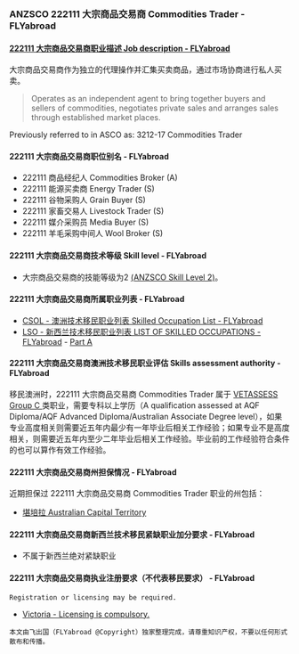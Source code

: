 ### ANZSCO 222111 大宗商品交易商 Commodities Trader - FLYabroad ###

####  [222111 大宗商品交易商职业描述 Job description - FLYabroad](http://www.flyabroadvisa.com/anzsco/2221.html#222111)

大宗商品交易商作为独立的代理操作并汇集买卖商品，通过市场协商进行私人买卖。 

> Operates as an independent agent to bring together buyers and sellers of commodities, negotiates private sales and arranges sales through established market places.

Previously referred to in ASCO as:
3212-17 Commodities Trader

#### 222111 大宗商品交易商职位别名 - FLYabroad
 
- 222111 商品经纪人 Commodities Broker (A)
- 222111 能源买卖商 Energy Trader (S)
- 222111 谷物采购人 Grain Buyer (S)
- 222111 家畜交易人 Livestock Trader (S)
- 222111 媒介采购员 Media Buyer (S)
- 222111 羊毛采购中间人 Wool Broker (S)

#### 222111 大宗商品交易商技术等级 Skill level - FLYabroad

- 大宗商品交易商的技能等级为2 [(ANZSCO Skill Level 2)](http://www.flyabroadvisa.com/anzsco/)。

#### 222111 大宗商品交易商所属职业列表 - FLYabroad

- [CSOL - 澳洲技术移民职业列表 Skilled Occupation List - FLYabroad](http://www.flyabroadvisa.com/sol/)
- [LSO - 新西兰技术移民职业列表 LIST OF SKILLED OCCUPATIONS - FLYabroad](http://nz.flyabroadvisa.com/lso/) - [Part A](parta)

#### 222111 大宗商品交易商澳洲技术移民职业评估 Skills assessment authority - FLYabroad

移民澳洲时，222111 大宗商品交易商 Commodities Trader 属于 [VETASSESS Group C ](http://www.flyabroadvisa.com/ass/vetassess.html)类职业，需要专科以上学历（A qualification assessed at AQF Diploma/AQF Advanced Diploma/Australian Associate Degree level），如果专业高度相关则需要近五年内最少有一年毕业后相关工作经验；如果专业不是高度相关，则需要近五年内至少二年毕业后相关工作经验。毕业前的工作经验符合条件的也可以算作有效工作经验。

#### 222111 大宗商品交易商州担保情况 - FLYabroad

近期担保过 222111 大宗商品交易商 Commodities Trader 职业的州包括：

- [堪培拉 Australian Capital Territory](http://www.flyabroadvisa.com/zdb/act.html)

#### 222111 大宗商品交易商新西兰技术移民紧缺职业加分要求 - FLYabroad

- 不属于新西兰绝对紧缺职业

#### 222111 大宗商品交易商执业注册要求（不代表移民要求） - FLYabroad

    Registration or licensing may be required.

- [Victoria - Licensing is compulsory.](http://www.asic.gov.au/asic/asic.nsf)

`本文由飞出国（FLYabroad @Copyright）独家整理完成，请尊重知识产权，不要以任何形式散布和传播。`
